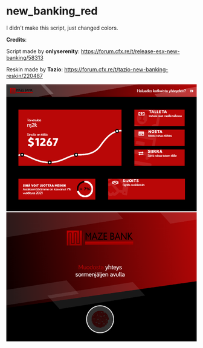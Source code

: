 # new_banking_red

I didn't make this script, just changed colors.

**Credits**:

Script made by **onlyserenity**: https://forum.cfx.re/t/release-esx-new-banking/58313


Reskin made by **Tazio**: https://forum.cfx.re/t/tazio-new-banking-reskin/220487

![Screenshot](new_banking_red2.jpg)
![Screenshot](new_banking_red.jpg)
